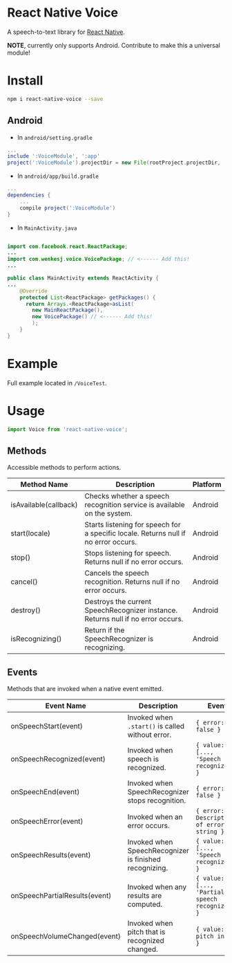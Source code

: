 # React Native Voice
A speech-to-text library for [React Native](https://facebook.github.io/react-native/).

**NOTE**, currently only supports Android. Contribute to make this a universal module!

# Install

```sh
npm i react-native-voice --save
```

## Android
- In `android/setting.gradle`

```gradle
...
include ':VoiceModule', ':app'
project(':VoiceModule').projectDir = new File(rootProject.projectDir, '../node_modules/react-native-voice/android')
```

- In `android/app/build.gradle`

```gradle
...
dependencies {
    ...
    compile project(':VoiceModule')
}
```

- In `MainActivity.java`

```java

import com.facebook.react.ReactPackage;
...
import com.wenkesj.voice.VoicePackage; // <------ Add this!
...

public class MainActivity extends ReactActivity {
...
    @Override
    protected List<ReactPackage> getPackages() {
      return Arrays.<ReactPackage>asList(
        new MainReactPackage(),
        new VoicePackage() // <------ Add this!
        );
    }
}
```

# Example
Full example located in `/VoiceTest`.

# Usage

```javascript
import Voice from 'react-native-voice';
```

## Methods
Accessible methods to perform actions.

Method Name           | Description                                                                         | Platform
--------------------- | ----------------------------------------------------------------------------------- | --------
isAvailable(callback) | Checks whether a speech recognition service is available on the system.             | Android
start(locale)         | Starts listening for speech for a specific locale. Returns null if no error occurs. | Android
stop()                | Stops listening for speech. Returns null if no error occurs.                        | Android
cancel()              | Cancels the speech recognition. Returns null if no error occurs.                    | Android
destroy()             | Destroys the current SpeechRecognizer instance. Returns null if no error occurs.    | Android
isRecognizing()       | Return if the SpeechRecognizer is recognizing.                                      | Android

## Events
Methods that are invoked when a native event emitted.

Event Name                    | Description                                            | Event                                           | Platform
----------------------------- | ------------------------------------------------------ | ----------------------------------------------- | --------
onSpeechStart(event)          | Invoked when `.start()` is called without error.       | `{ error: false }`                              | Android
onSpeechRecognized(event)     | Invoked when speech is recognized.                     | `{ value: [..., 'Speech recognized'] }`         | Android
onSpeechEnd(event)            | Invoked when SpeechRecognizer stops recognition.       | `{ error: false }`                              | Android
onSpeechError(event)          | Invoked when an error occurs.                          | `{ error: Description of error as string }`     | Android
onSpeechResults(event)        | Invoked when SpeechRecognizer is finished recognizing. | `{ value: [..., 'Speech recognized'] }`         | Android
onSpeechPartialResults(event) | Invoked when any results are computed.                 | `{ value: [..., 'Partial speech recognized'] }` | Android
onSpeechVolumeChanged(event)  | Invoked when pitch that is recognized changed.         | `{ value: pitch in dB }`                        | Android
